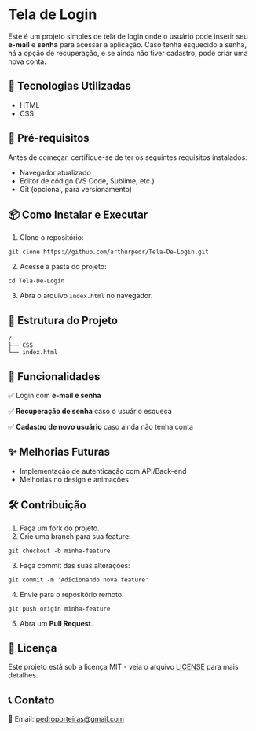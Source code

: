 # Tela de Login

Este é um projeto simples de tela de login onde o usuário pode inserir seu **e-mail** e **senha** para acessar a aplicação.
Caso tenha esquecido a senha, há a opção de recuperação, e se ainda não tiver cadastro, pode criar uma nova conta.

## 🚀 Tecnologias Utilizadas

- HTML
- CSS

## 📌 Pré-requisitos

Antes de começar, certifique-se de ter os seguintes requisitos instalados:
- Navegador atualizado
- Editor de código (VS Code, Sublime, etc.)
- Git (opcional, para versionamento)

## 📦 Como Instalar e Executar

1. Clone o repositório:
```
git clone https://github.com/arthurpedr/Tela-De-Login.git
```
2. Acesse a pasta do projeto:
```
cd Tela-De-Login
```
3. Abra o arquivo `index.html` no navegador.

## 📄 Estrutura do Projeto

```
/
├── CSS
└── index.html
```

## 📌 Funcionalidades

✅ Login com **e-mail e senha**

✅ **Recuperação de senha** caso o usuário esqueça

✅ **Cadastro de novo usuário** caso ainda não tenha conta

## ✨ Melhorias Futuras
  - Implementação de autenticação com API/Back-end
  - Melhorias no design e animações

## 🛠️ Contribuição

1. Faça um fork do projeto.
2. Crie uma branch para sua feature:
```
git checkout -b minha-feature
```
3. Faça commit das suas alterações:
```
git commit -m 'Adicionando nova feature'
```
4. Envie para o repositório remoto:
```
git push origin minha-feature
```
5. Abra um **Pull Request**.

## 📜 Licença

Este projeto está sob a licença MIT - veja o arquivo [LICENSE](LICENSE) para mais detalhes.

## 📞 Contato
📧 Email: pedroporteiras@gmail.com 
